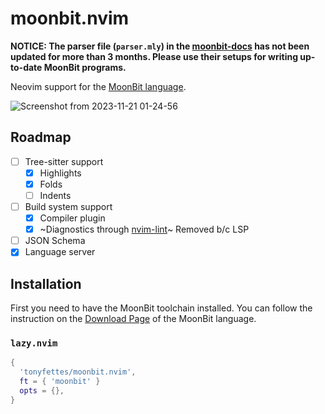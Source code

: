 # moonbit.nvim

**NOTICE: The parser file (`parser.mly`) in the [moonbit-docs](https://github.com/moonbitlang/moonbit-docs) has not been updated for more than 3 months. Please use their setups for writing up-to-date MoonBit programs.**

Neovim support for the [MoonBit language](https://www.moonbitlang.com).

![Screenshot from 2023-11-21 01-24-56](https://github.com/tonyfettes/moonbit.nvim/assets/29998228/0e3080e4-63c4-4f72-8ec7-fcf8bb82181c)

## Roadmap

- [ ] Tree-sitter support
  - [x] Highlights
  - [x] Folds
  - [ ] Indents
- [ ] Build system support
  - [x] Compiler plugin
  - [x] ~Diagnostics through [nvim-lint](https://github.com/mfussenegger/nvim-lint)~ Removed b/c LSP
- [ ] JSON Schema
- [x] Language server

## Installation

First you need to have the MoonBit toolchain installed. You can follow the
instruction on the [Download Page](https://www.moonbitlang.com/download/) of
the MoonBit language.

### `lazy.nvim`

```lua
{
  'tonyfettes/moonbit.nvim',
  ft = { 'moonbit' }
  opts = {},
}
```
